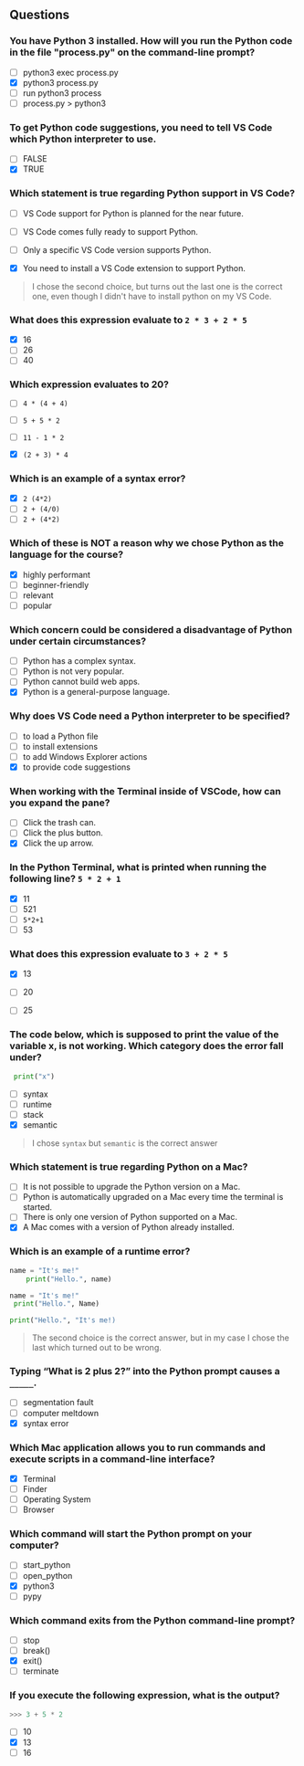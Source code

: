## Questions

### You have Python 3 installed. How will you run the Python code in the file "process.py" on the command-line prompt?


- [ ] python3 exec process.py
- [x] python3 process.py
- [ ] run python3 process
- [ ]  process.py > python3

### To get Python code suggestions, you need to tell VS Code which Python interpreter to use.

- [ ] FALSE
- [x] TRUE

### Which statement is true regarding Python support in VS Code?

- [ ] VS Code support for Python is planned for the near future.
- [ ] VS Code comes fully ready to support Python.
- [ ] Only a specific VS Code version supports Python.

- [x] You need to install a VS Code extension to support Python.

> I chose the second choice, but turns out the last one is the correct one, even though I didn't have to install python on my VS Code.

### What does this expression evaluate to ```2 * 3 + 2 * 5```
- [x] 16
- [ ] 26
- [ ] 40

### Which expression evaluates to 20?

- [ ] ```4 * (4 + 4)```
- [ ] ```5 + 5 * 2```
- [ ] ```11 - 1 * 2```
- [x] ```(2 + 3) * 4```


### Which is an example of a syntax error?

- [x] ```2 (4*2)```
- [ ] ```2 + (4/0)```
- [ ] ```2 + (4*2)```

### Which of these is NOT a reason why we chose Python as the language for the course?

- [x] highly performant
- [ ] beginner-friendly
- [ ] relevant
- [ ] popular

### Which concern could be considered a disadvantage of Python under certain circumstances?

- [ ] Python has a complex syntax.
- [ ] Python is not very popular.
- [ ] Python cannot build web apps.
- [x] Python is a general-purpose language.

### Why does VS Code need a Python interpreter to be specified?

- [ ] to load a Python file
- [ ] to install extensions
- [ ] to add Windows Explorer actions
- [x] to provide code suggestions

### When working with the Terminal inside of VSCode, how can you expand the pane?

- [ ] Click the trash can.
- [ ] Click the plus button.
- [x] Click the up arrow.

### In the Python Terminal, what is printed when running the following line? ```5 * 2 + 1```

- [x] 11
- [ ] 521
- [ ] ```5*2+1```
- [ ] 53

### What does this expression evaluate to ```3 + 2 * 5```

- [x] 13
- [ ] 20
- [ ] 25


### The code below, which is supposed to print the value of the variable x, is not working. Which category does the error fall under? 
``` python x = 5
 print("x")
```
- [ ] syntax
- [ ] runtime
- [ ] stack
- [x] semantic

>I chose ```syntax``` but ```semantic``` is the correct answer

### Which statement is true regarding Python on a Mac?

- [ ] It is not possible to upgrade the Python version on a Mac.
- [ ] Python is automatically upgraded on a Mac every time the terminal is started.
- [ ] There is only one version of Python supported on a Mac.
- [x] A Mac comes with a version of Python already installed.

### Which is an example of a runtime error?

``` python
name = "It's me!"
    print("Hello.", name)
```

```python
name = "It's me!"
 print("Hello.", Name)
```

```python
print("Hello.", "It's me!)
```
>The second choice is the correct answer, but in my case I chose the last which turned out to be wrong.

### Typing “What is 2 plus 2?” into the Python prompt causes a ```_____```.

- [ ] segmentation fault
- [ ] computer meltdown
- [x] syntax error

### Which Mac application allows you to run commands and execute scripts in a command-line interface?

- [x] Terminal
- [ ] Finder
- [ ] Operating System
- [ ] Browser

### Which command will start the Python prompt on your computer?


- [ ] start_python
- [ ] open_python
- [x] python3
- [ ] pypy

### Which command exits from the Python command-line prompt?

- [ ] stop
- [ ] break()
- [x] exit()
- [ ] terminate

### If you execute the following expression, what is the output?
 

```python 
>>> 3 + 5 * 2
```

- [ ] 10
- [x] 13
- [ ] 16
